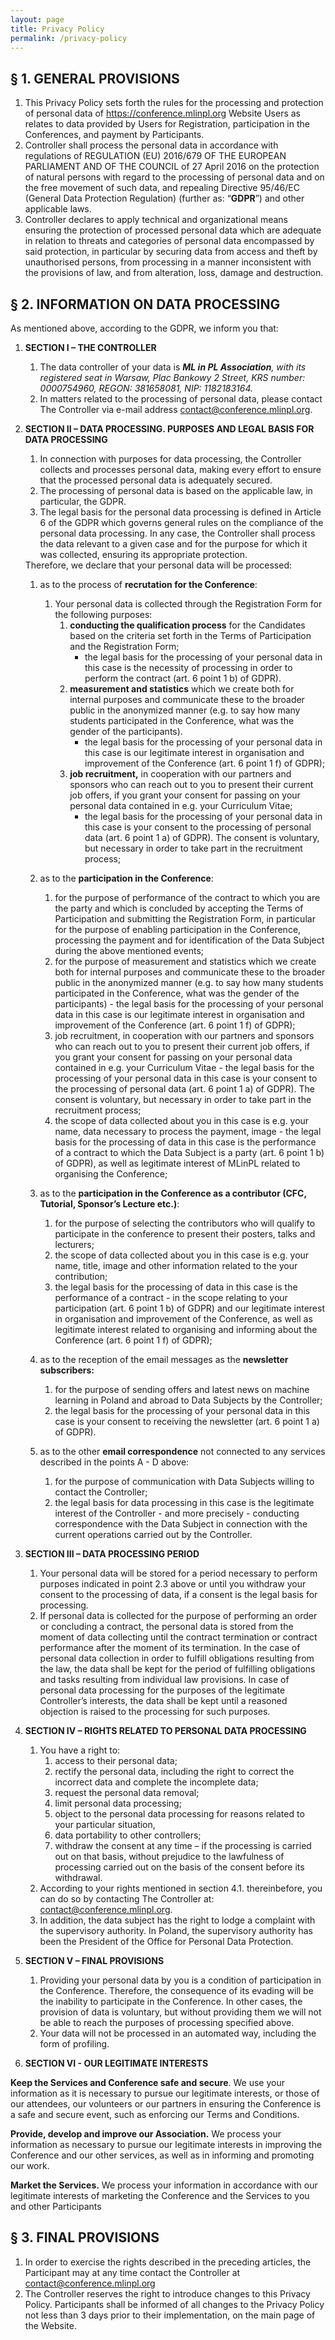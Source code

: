 ```yaml
---
layout: page
title: Privacy Policy
permalink: /privacy-policy
---
```


## § 1. GENERAL PROVISIONS

1. This Privacy Policy sets forth the rules for the processing and protection of personal data of https://conference.mlinpl.org Website Users as relates to data provided by Users for Registration, participation in the Conferences, and payment by Participants.
2. Controller shall process the personal data in accordance with regulations of REGULATION (EU) 2016/679 OF THE EUROPEAN PARLIAMENT AND OF THE COUNCIL of 27 April 2016 on the protection of natural persons with regard to the processing of personal data and on the free movement of such data, and repealing Directive 95/46/EC (General Data Protection Regulation) (further as: “**GDPR**”) and other applicable laws.
3. Controller declares to apply technical and organizational means ensuring the protection of processed personal data which are adequate in relation to threats and categories of personal data encompassed by said protection, in particular by securing data from access and theft by unauthorised persons, from processing in a manner inconsistent with the provisions of law, and from alteration, loss, damage and destruction.



## § 2. INFORMATION ON DATA PROCESSING

As mentioned above, according to the GDPR, we inform you that:

1. **SECTION I – THE CONTROLLER**
   1. The data controller of your data is **_ML in PL Association_**_, with its registered seat in Warsaw, Plac Bankowy 2 Street, KRS number: 0000754960, REGON: 381658081, NIP: 1182183164._
   2. In matters related to the processing of personal data, please contact The Controller via e-mail address <contact@conference.mlinpl.org>.
2. **SECTION II – DATA PROCESSING. PURPOSES AND LEGAL BASIS FOR DATA PROCESSING**
   1. In connection with purposes for data processing, the Controller collects and processes personal data, making every effort to ensure that the processed personal data is adequately secured.
   2. The processing of personal data is based on the applicable law, in particular, the GDPR.
   3. The legal basis for the personal data processing is defined in Article 6 of the GDPR which governs general rules on the compliance of the personal data processing. In any case, the Controller shall process the data relevant to a given case and for the purpose for which it was collected, ensuring its appropriate protection.

   
   <div class="letters-ol" markdown="1"> 
   Therefore, we declare that your personal data will be processed:

   1. as to the process of **recrutation for the Conference**:
      1. Your personal data is collected through the Registration Form for the following purposes:
         1. **conducting the qualification process** for the Candidates based on the criteria set forth in the Terms of Participation and the Registration Form;
            - the legal basis for the processing of your personal data in this case is the necessity of processing in order to perform the contract (art. 6 point 1 b) of GDPR).
         2. **measurement and statistics** which we create both for internal purposes and communicate these to the broader public in the anonymized manner (e.g. to say how many students participated in the Conference, what was the gender of the participants).
            - the legal basis for the processing of your personal data in this case is our legitimate interest in organisation and improvement of the Conference (art. 6 point 1 f) of GDPR);
         3. **job recruitment,** in cooperation with our partners and sponsors who can reach out to you to present their current job offers, if you grant your consent for passing on your personal data contained in e.g. your Curriculum Vitae;
            - the legal basis for the processing of your personal data in this case is your consent to the processing of personal data (art. 6 point 1 a) of GDPR). The consent is voluntary, but necessary in order to take part in the recruitment process;
   2. as to the **participation in the Conference**:
      1. for the purpose of performance of the contract to which  you are the party and which is concluded by accepting the Terms of Participation and submitting the Registration Form, in particular for the purpose of enabling participation in the Conference, processing the payment and for identification of the Data Subject during the above mentioned events;
      2. for the purpose of measurement and statistics which we create both for internal purposes and communicate these to the broader public in the anonymized manner (e.g. to say how many students participated in the Conference, what was the gender of the participants) - the legal basis for the processing of your personal data in this case is our legitimate interest in organisation and improvement of the Conference (art. 6 point 1 f) of GDPR);
      3. job recruitment, in cooperation with our partners and sponsors who can reach out to you to present their current job offers, if you grant your consent for passing on your personal data contained in e.g. your Curriculum Vitae - the legal basis for the processing of your personal data in this case is your consent to the processing of personal data (art. 6 point 1 a) of GDPR). The consent is voluntary, but necessary in order to take part in the recruitment process;
      4. the scope of data collected about you in this case is e.g. your name, data necessary to process the payment, image - the legal basis for the processing of data in this case is the performance of a contract to which the Data Subject is a party (art. 6 point 1 b) of GDPR), as well as legitimate interest of MLinPL related to organising the Conference;

   3. as to the **participation in the Conference as a contributor (CFC, Tutorial, Sponsor’s Lecture etc.)**:
      1. for the purpose of selecting the contributors who will qualify to participate in the conference to present their posters, talks and lecturers;
      2. the scope of data collected about you in this case is e.g. your name, title, image and other information related to the your contribution;
      3. the legal basis for the processing of data in this case is the performance of a contract - in the scope relating to your participation (art. 6 point 1 b) of GDPR) and our legitimate interest in organisation and improvement of the Conference, as well as legitimate interest related to organising and informing about the Conference (art. 6 point 1 f) of GDPR);

   4. as to the reception of the email messages as the **newsletter subscribers:**
      1. for the purpose of sending offers and latest news on machine learning in Poland and abroad to Data Subjects by the Controller;
      2. the legal basis for the processing of your personal data in this case is your consent to receiving the newsletter (art. 6 point 1 a) of GDPR).
   5. as to the other **email correspondence** not connected to any services described in the points A - D above:
      1. for the purpose of communication with Data Subjects willing to contact the Controller;
      2. the legal basis for data processing in this case is the legitimate interest of the Controller - and more precisely - conducting correspondence with the Data Subject in connection with the current operations carried out by the Controller.
   </div>
3. **SECTION III – DATA PROCESSING PERIOD**
   1. Your personal data will be stored for a period necessary to perform purposes indicated in point 2.3 above or until you withdraw your consent to the processing of data, if a consent is the legal basis for processing.
   2. If personal data is collected for the purpose of performing an order or concluding a contract, the personal data is stored from the moment of data collecting until the contract termination or contract performance after the moment of its termination.  In the case of personal data collection in order to fulfill obligations resulting from the law, the data shall be kept for the period of fulfilling obligations and tasks resulting from individual law provisions. In case of personal data processing for the purposes of the legitimate Controller’s interests, the data shall be kept until a  reasoned objection is raised to the processing for such purposes.


4. **SECTION IV – RIGHTS RELATED TO PERSONAL DATA PROCESSING**
   1. You have a right to:
      1. access to their personal data;
      2. rectify the personal data, including the right to correct the incorrect data and complete the incomplete data; 
      3. request the personal data removal;
      4. limit personal data processing;
      5. object to the personal data processing for reasons related to your particular situation,
      6. data portability to other controllers;
      7. withdraw the consent at any time – if the processing is carried out on that basis, without prejudice to the lawfulness of processing carried out on the basis of the consent before its withdrawal.
   2. According to your rights mentioned in section 4.1. thereinbefore, you can do so by contacting The Controller at: <contact@conference.mlinpl.org>.
   3. In addition, the data subject has the right to lodge a complaint with the supervisory authority. In Poland, the supervisory authority has been the President of the Office for Personal Data Protection.

5. **SECTION V – FINAL PROVISIONS**
   1. Providing your personal data by you is a condition of participation in the Conference. Therefore, the consequence of its evading will be the inability to participate in the Conference. In other cases, the provision of data is voluntary, but without providing them we will not be able to reach the purposes of processing specified above.
   2. Your data will not be processed in an automated way, including the form of profiling.

6. **SECTION VI - OUR LEGITIMATE INTERESTS**

**Keep the Services and Conference safe and secure**. We use your information as it is necessary to pursue our legitimate interests, or those of our attendees, our volunteers or our partners in ensuring the Conference is a safe and secure event, such as enforcing our Terms and Conditions.

**Provide, develop and improve our Association.** We process your information as necessary to pursue our legitimate interests in improving the Conference and our other services, as well as in informing and promoting our work.

**Market the Services.** We process your information in accordance with our legitimate interests of marketing the Conference and the Services to you and other Participants


## § 3. FINAL PROVISIONS

1. In order to exercise the rights described in the preceding articles, the Participant may at any time contact the Controller at <contact@conference.mlinpl.org>
2. The Controller reserves the right to introduce changes to this Privacy Policy. Participants shall be informed of all changes to the Privacy Policy not less than 3 days prior to their implementation, on the main page of the Website.
